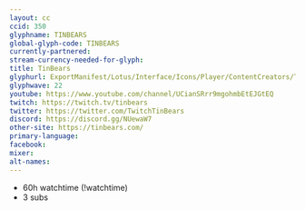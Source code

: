 ```yaml
---
layout: cc
ccid: 350
glyphname: TINBEARS
global-glyph-code: TINBEARS
currently-partnered:
stream-currency-needed-for-glyph:
title: TinBears
glyphurl: ExportManifest/Lotus/Interface/Icons/Player/ContentCreators/TinBears.png
glyphwave: 22
youtube: https://www.youtube.com/channel/UCianSRrr9mgohmbEtEJGtEQ
twitch: https://twitch.tv/tinbears
twitter: https://twitter.com/TwitchTinBears
discord: https://discord.gg/NUewaW7
other-site: https://tinbears.com/
primary-language:
facebook:
mixer:
alt-names:
---
```

* 60h watchtime (!watchtime)
* 3 subs
